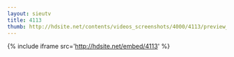 ```yaml
---
layout: sieutv
title: 4113
thumb: http://hdsite.net/contents/videos_screenshots/4000/4113/preview_360p.mp4.jpg
---
```

{% include iframe src='http://hdsite.net/embed/4113' %}
 
